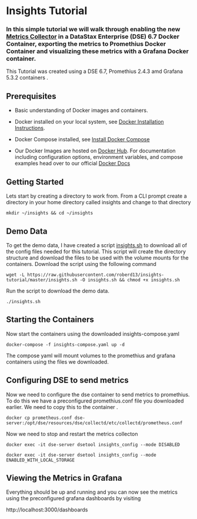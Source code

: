 # Insights Tutorial

### In this simple tutorial we will walk through enabling the new [Metrics Collector](https://docs.datastax.com/en/dse/6.7/dse-dev/datastax_enterprise/tools/metricsCollector/mcIntroduction.html) in a DataStax Enterprise (DSE) 6.7 Docker Container, exporting the metrics to Promethius Docker Container and visualizing these metrics with a Grafana Docker container. 

This Tutorial was created using a DSE 6.7, Promethius 2.4.3 amd Grafana 5.3.2 containers .

## Prerequisites

* Basic understanding of Docker images and containers. 

* Docker installed on your local system, see [Docker Installation Instructions](https://docs.docker.com/engine/installation/). 

* Docker Compose installed, see [Install Docker Compose](https://docs.docker.com/compose/install)

* Our Docker Images are hosted on [Docker Hub](https://hub.docker.com/r/datastax/dse-server/). For documentation including configuration options, environment variables, and compose examples head over to our official [Docker Docs](https://docs.datastax.com/en/docker/doc/index.html?utm_campaign=Docker_Cus_2019&utm_medium=web&utm_source=docker&utm_term=&utm_content=Web_DocsDocker)

## Getting Started

Lets start by creating a directory to work from.  From a CLI prompt create a directory in your home directory called insights and change to that directory


```
mkdir ~/insights && cd ~/insights
```

## Demo Data

To get the demo data, I have created a script [insights.sh](https://github.com/roberd13/insights-tutorial/blob/master/insights.sh) to download all of the config files needed for this tutorial. This script will create the directory structure and download the files to be used with the volume mounts for the containers. 
Download the script using the following command 

```
wget -L https://raw.githubusercontent.com/roberd13/insights-tutorial/master/insights.sh -O insights.sh && chmod +x insights.sh
```

Run the script to download the demo data.

```
./insights.sh
```

## Starting the Containers

Now start the containers using the downloaded insights-compose.yaml 

```
docker-compose -f insights-compose.yaml up -d 
```

The compose yaml will mount volumes to the promethius and grafana containers using the files we downloaded.

## Configuring DSE to send metrics

Now we need to configure the dse container to send metrics to promethius. To do this we have a preconfigured promethius.conf file you downloaded earlier.  We need to copy this to the container .

```
docker cp prometheus.conf dse-server:/opt/dse/resources/dse/collectd/etc/collectd/prometheus.conf
```

Now we need to stop and restart the metrics collecton

```
docker exec -it dse-server dsetool insights_config --mode DISABLED
```

```
docker exec -it dse-server dsetool insights_config --mode ENABLED_WITH_LOCAL_STORAGE
```

## Viewing the Metrics in Grafana

Everything should be up and running and you can now see the metrics using the preconfigured grafana dashboards by visiting 

http://localhost:3000/dashboards

